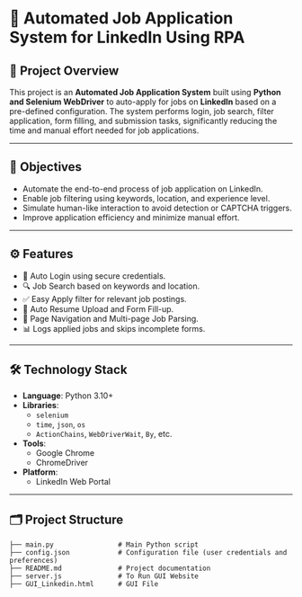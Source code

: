 # 🔗 Automated Job Application System for LinkedIn Using RPA

## 📌 Project Overview

This project is an **Automated Job Application System** built using **Python and Selenium WebDriver** to auto-apply for jobs on **LinkedIn** based on a pre-defined configuration. The system performs login, job search, filter application, form filling, and submission tasks, significantly reducing the time and manual effort needed for job applications.

---

## 🎯 Objectives

- Automate the end-to-end process of job application on LinkedIn.
- Enable job filtering using keywords, location, and experience level.
- Simulate human-like interaction to avoid detection or CAPTCHA triggers.
- Improve application efficiency and minimize manual effort.

---

## ⚙️ Features

- 🔐 Auto Login using secure credentials.
- 🔍 Job Search based on keywords and location.
- ✅ Easy Apply filter for relevant job postings.
- 📄 Auto Resume Upload and Form Fill-up.
- 🔁 Page Navigation and Multi-page Job Parsing.
- 📊 Logs applied jobs and skips incomplete forms.

---

## 🛠️ Technology Stack

- **Language**: Python 3.10+
- **Libraries**: 
  - `selenium`
  - `time`, `json`, `os`
  - `ActionChains`, `WebDriverWait`, `By`, etc.
- **Tools**:
  - Google Chrome
  - ChromeDriver
- **Platform**:
  - LinkedIn Web Portal

---

## 🗂️ Project Structure

```plaintext
├── main.py                # Main Python script
├── config.json            # Configuration file (user credentials and preferences)
├── README.md              # Project documentation
├── server.js              # To Run GUI Website
├── GUI_Linkedin.html      # GUI File
